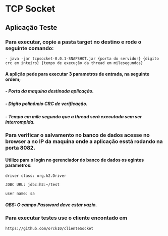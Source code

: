 # TCP Socket

## Aplicação Teste

### Para executar, copie a pasta target no destino e rode o seguinte comando:


	- java -jar tcpsocket-0.0.1-SNAPSHOT.jar {porta do servidor} {digito crc em inteiro} {tempo de execução da thread em milesegundos}


#### A aplição pede para executar 3 parametros de entrada, na seguinte ordem;

##### - Porta da maquina destinada aplicação.

##### - Digito polinômio CRC de verificação.

##### - Tempo em mile segundo que a thread será executada sem ser interrompida.


### Para verificar o salvamento no banco de dados acesse no browser a no IP da maquina onde a aplicação esstá rodando na porta 8082.

#### Utilize para o login no gerenciador do banco de dados os egintes parametros:


	driver class: org.h2.Driver
	
	JDBC URL: jdbc:h2:~/test
	
	user name: sa 
	

##### OBS: O campo Password deve estar vazio.


### Para executar testes use o cliente encontado em 

	https://github.com/orck10/clienteSocket

